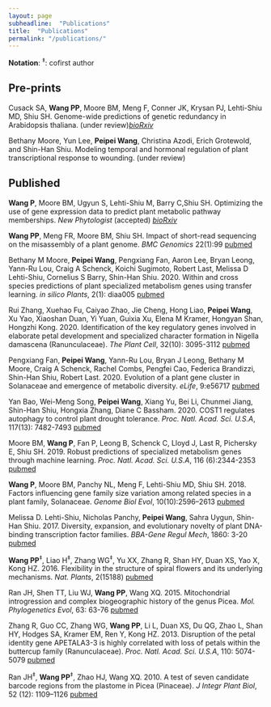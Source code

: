 ```yaml
---
layout: page
subheadline:  "Publications"
title:  "Publications"
permalink: "/publications/"
---
```


__Notation__: <sup>‡</sup>: cofirst author

## Pre-prints

Cusack SA, **Wang PP**, Moore BM, Meng F, Conner JK, Krysan PJ, Lehti-Shiu MD, Shiu SH. Genome-wide predictions of genetic redundancy in Arabidopsis thaliana. (under review)*[bioRxiv](https://www.biorxiv.org/content/10.1101/2020.08.13.250225v1)*

Bethany Moore, Yun Lee, **Peipei Wang**, Christina Azodi, Erich Grotewold, and Shin-Han Shiu. Modeling temporal and hormonal regulation of plant transcriptional response to wounding. (under review)

## Published

**Wang P**, Moore BM, Ugyun S, Lehti-Shiu M, Barry C,Shiu SH. Optimizing the use of gene expression data to predict plant metabolic pathway memberships. *New Phytologist* (accepted) *[bioRxiv](https://doi.org/10.1101/2020.07.15.204222)* 

**Wang PP**, Meng FR, Moore BM, Shiu SH. Impact of short-read sequencing on the misassembly of a plant genome. *BMC Genomics* 22(1):99 [pubmed](https://pubmed.ncbi.nlm.nih.gov/33530937/)

Bethany M Moore, **Peipei Wang**, Pengxiang Fan, Aaron Lee, Bryan Leong, Yann-Ru Lou, Craig A Schenck, Koichi Sugimoto, Robert Last, Melissa D Lehti-Shiu, Cornelius S Barry, Shin-Han Shiu. 2020. Within and cross species predictions of plant specialized metabolism genes using transfer learning. *in silico Plants*, 2(1): diaa005 [pubmed](https://pubmed.ncbi.nlm.nih.gov/33344884/)

Rui Zhang, Xuehao Fu, Caiyao Zhao, Jie Cheng, Hong Liao, **Peipei Wang**, Xu Yao, Xiaoshan Duan, Yi Yuan, Guixia Xu, Elena M Kramer, Hongyan Shan, Hongzhi Kong. 2020. Identification of the key regulatory genes involved in elaborate petal development and specialized character formation in Nigella damascena (Ranunculaceae). *The Plant Cell*, 32(10): 3095-3112 [pubmed](https://pubmed.ncbi.nlm.nih.gov/32732312/)

Pengxiang Fan, **Peipei Wang**, Yann-Ru Lou, Bryan J Leong, Bethany M Moore, Craig A Schenck, Rachel Combs, Pengfei Cao, Federica Brandizzi, Shin-Han Shiu, Robert Last. 2020. Evolution of a plant gene cluster in Solanaceae and emergence of metabolic diversity. *eLife*, 9:e56717 [pubmed](https://pubmed.ncbi.nlm.nih.gov/32613943/)

Yan Bao, Wei-Meng Song, **Peipei Wang**, Xiang Yu, Bei Li, Chunmei Jiang, Shin-Han Shiu, Hongxia Zhang, Diane C Bassham. 2020. COST1 regulates autophagy to control plant drought tolerance. *Proc. Natl. Acad. Sci. U.S.A*, 117(13): 7482-7493 [pubmed](https://pubmed.ncbi.nlm.nih.gov/32170020/)

Moore BM, **Wang P**, Fan P, Leong B, Schenck C, Lloyd J, Last R, Pichersky E, Shiu SH. 2019. Robust predictions of specialized metabolism genes through machine learning. *Proc. Natl. Acad. Sci. U.S.A*, 116 (6):2344-2353 [pubmed](https://pubmed.ncbi.nlm.nih.gov/30674669/)

**Wang P**, Moore BM, Panchy NL, Meng F, Lehti-Shiu MD, Shiu SH. 2018. Factors influencing gene family size variation among related species in a plant family, Solanaceae. *Genome Biol Evol*, 10(10):2596–2613 [pubmed](https://pubmed.ncbi.nlm.nih.gov/30239695/)

Melissa D. Lehti-Shiu, Nicholas Panchy, **Peipei Wang**, Sahra Uygun, Shin-Han Shiu. 2017. Diversity, expansion, and evolutionary novelty of plant DNA-binding transcription factor families. *BBA-Gene Regul Mech*, 1860: 3-20 [pubmed](https://pubmed.ncbi.nlm.nih.gov/27522016/)

**Wang PP**<sup>‡</sup>, Liao H<sup>‡</sup>, Zhang WG<sup>‡</sup>, Yu XX, Zhang R, Shan HY, Duan XS, Yao X, Kong HZ. 2016. Flexibility in the structure of spiral flowers and its underlying mechanisms. *Nat. Plants*, 2(15188) [pubmed](https://pubmed.ncbi.nlm.nih.gov/27250746/)

Ran JH, Shen TT, Liu WJ, **Wang PP**, Wang XQ. 2015. Mitochondrial introgression and complex biogeographic history of the genus Picea. *Mol. Phylogenetics Evol*, 63: 63-76 [pubmed](https://pubmed.ncbi.nlm.nih.gov/26232548/)

Zhang R, Guo CC, Zhang WG, **Wang PP**, Li L, Duan XS, Du QG, Zhao L, Shan HY, Hodges SA, Kramer EM, Ren Y, Kong HZ. 2013. Disruption of the petal identity gene APETALA3-3 is highly correlated with loss of petals within the buttercup family (Ranunculaceae). *Proc. Natl. Acad. Sci. U.S.A*, 110: 5074-5079 [pubmed](https://pubmed.ncbi.nlm.nih.gov/23479615/)

Ran JH<sup>‡</sup>, **Wang PP**<sup>‡</sup>, Zhao HJ, Wang XQ. 2010. A test of seven candidate barcode regions from the plastome in Picea (Pinaceae). *J Integr Plant Biol*, 52 (12): 1109–1126 [pubmed](https://pubmed.ncbi.nlm.nih.gov/21106009/)
